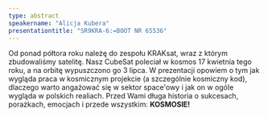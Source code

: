 ```yaml
---
type: abstract
speakername: "Alicja Kubera"
presentationtitle: "SR9KRA-6:=BOOT NR 65536"
---
```

Od ponad półtora roku należę do zespołu KRAKsat, wraz z którym zbudowaliśmy satelitę. Nasz CubeSat poleciał w kosmos 17 kwietnia tego roku, a na orbitę wypuszczono go 3 lipca. W prezentacji opowiem o tym jak wygląda praca w kosmicznym projekcie (a szczególnie kosmiczny kod), dlaczego warto angażować się w sektor space'owy i jak on w ogóle wygląda w polskich realiach. Przed Wami długa historia o sukcesach, porażkach, emocjach i przede wszystkim: **KOSMOSIE!**
